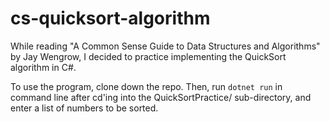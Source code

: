 # cs-quicksort-algorithm

While reading "A Common Sense Guide to Data Structures and Algorithms" by Jay Wengrow, I decided to practice implementing the QuickSort algorithm in C#.

To use the program, clone down the repo. Then, run ```dotnet run``` in command line after cd'ing into the QuickSortPractice/ sub-directory, and enter a list of numbers to be sorted.
